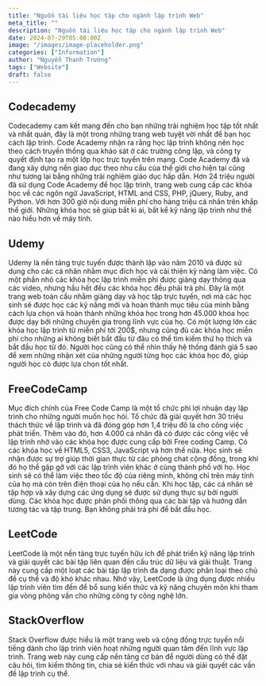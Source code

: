 ```yaml
---
title: "Nguồn tài liệu học tập cho ngành lập trình Web"
meta_title: ""
description: "Nguồn tài liệu học tập cho ngành lập trình Web"
date: 2024-07-29T05:00:00Z
image: "/images/image-placeholder.png"
categories: ["Information"]
author: "Nguyễn Thanh Trường"
tags: ["Website"]
draft: false
---
```


## Codecademy

Codecademy cam kết mang đến cho bạn những trải nghiệm học tập tốt nhất và nhất quán, đây là một trong những trang web tuyệt vời nhất để bạn học cách lập trình. Code Academy nhận ra rằng học lập trình không nên học theo cách truyền thống qua khảo sát ở các trường công lập, và công ty quyết định tạo ra một lớp học trực tuyển trên mạng.
Code Academy đã và đang xây dựng nền giao dục theo nhu cầu của thế giới cho hiện tại cũng như tương lại bằng những trải nghiệm giáo dục hấp dẫn. Hơn 24 triệu người đã sử dụng Code Academy để học lập trình, trang web cung cấp các khóa học về các ngôn ngữ JavaScript, HTML and CSS, PHP, jQuery, Ruby, and Python. Với hơn 300 giờ nội dung miễn phí cho hàng triệu cá nhân trên khắp thế giới. Những khóa học sẽ giúp bất kì ai, bất kể kỹ năng lập trình như thế nào hiểu hơn về máy tính.

## Udemy

Udemy là nền tảng trực tuyến được thành lập vào năm 2010 và được sử dụng cho các cá nhân nhằm mục đích học và cải thiện kỹ năng làm việc. Có một phần nhỏ các khóa học lập trình miễn phí được giảng dạy thông qua các video, nhưng hầu hết đều các khóa học đều phải trả phí. Đây là một trang web toàn cầu nhằm giảng dạy và học tập trực tuyến, nơi mà các học sinh sẽ được học các kỹ năng mới và hoàn thành mục tiêu của mình bằng cách lựa chọn và hoàn thành những khóa học trong hơn 45.000 khóa học được dạy bởi những chuyên gia trong lĩnh vực của họ.
Có một lượng lớn các khóa học lập trình từ miễn phí tới 200$, nhưng cũng đủ các khóa học miễn phí cho những ai không biết bắt đầu từ đâu có thể tìm kiếm thứ họ thích và bắt đầu học từ đó. Người học cũng có thể nhìn thấy hệ thống đánh giá 5 sao để xem những nhận xét của những người từng học các khóa học đó, giúp người học có được lựa chọn tốt nhất.

## FreeCodeCamp

Mục đích chính của Free Code Camp là một tổ chức phi lợi nhuận dạy lập trình cho những người muốn học hỏi. Tổ chức đã giải quyết hơn 30 triệu thách thức về lập trình và đã đóng góp hơn 1,4 triệu đô la cho công việc phát triển. Thêm vào đó, hơn 4.000 cá nhân đã có được các công việc về lập trình nhờ vào các khóa học được cung cấp bởi Free coding Camp. Có các khóa học về HTML5, CSS3, JavaScript và hơn thế nữa.
Học sinh sẽ nhận được sự trợ giúp thời gian thực từ các phòng chat cộng đồng, trong khi đó họ thể gặp gỡ với các lập trình viên khác ở cùng thành phố với họ. Học sinh sẽ có thể làm việc theo tốc độ của riêng mình, không chỉ trên máy tính của họ mà còn trên điện thoại của họ nếu cần. Khi học tập, các cá nhân sẽ tập hợp và xây dựng các ứng dụng sẽ được sử dụng thực sự bởi người dùng. Các khóa học được phân phối thông qua các bài tập và hướng dẫn tương tác và tập trung. Bạn không phải trả phí để bắt đầu học.

## LeetCode

LeetCode là một nền tảng trực tuyến hữu ích để phát triển kỹ năng lập trình và giải quyết các bài tập liên quan đến cấu trúc dữ liệu và giải thuật. Trang này cung cấp một loạt các bài tập lập trình đa dạng được phân loại theo chủ đề cụ thể và độ khó khác nhau. Nhờ vậy, LeetCode là ứng dụng được nhiều lập trình viên tìm đến để bổ sung kiến thức và kỹ năng chuyên môn khi tham gia vòng phỏng vấn cho những công ty công nghệ lớn.

## StackOverflow

Stack Overflow được hiểu là một trang web và cộng đồng trực tuyến nổi tiếng dành cho lập trình viên hoạt những người quan tâm đến lĩnh vực lập trình. Trang web này cung cấp nền tảng cơ bản để người dùng có thể đặt câu hỏi, tìm kiếm thông tin, chia sẻ kiến thức với nhau và giải quyết các vấn đề lập trình cụ thể.
